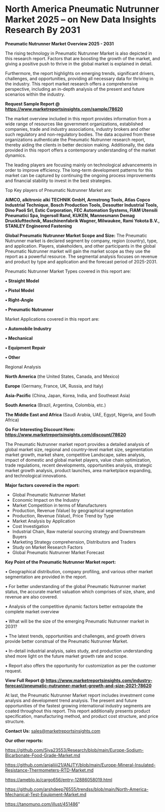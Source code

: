 # North America Pneumatic Nutrunner Market 2025 – on New Data Insights Research By 2031

<Strong> Pneumatic Nutrunner Market Overview 2025 - 2031</strong>

The rising technology in Pneumatic Nutrunner Market is also depicted in this research report. Factors that are boosting the growth of the market, and giving a positive push to thrive in the global market is explained in detail.

Furthermore, the report highlights on emerging trends, significant drivers, challenges, and opportunities, providing all necessary data for thriving in the industry. This report market research offers a comprehensive perspective, including an in-depth analysis of the present and future scenarios within the industry.

<strong>Request Sample Report @ <a href=https://www.marketreportsinsights.com/sample/78620>https://www.marketreportsinsights.com/sample/78620</a></strong>

The market overview included in this report provides information from a wide range of resources like government organizations, established companies, trade and industry associations, industry brokers and other such regulatory and non-regulatory bodies. The data acquired from these organizations authenticate the Pneumatic Nutrunner research report, thereby aiding the clients in better decision making. Additionally, the data provided in this report offers a contemporary understanding of the market dynamics.

The leading players are focusing mainly on technological advancements in order to improve efficiency. The long-term development patterns for this market can be captured by continuing the ongoing process improvements and financial stability to invest in the best strategies.

Top Key players of Pneumatic Nutrunner Market are:

<strong>AIMCO, alkitronic alki TECHNIK GmbH, Armstrong Tools, Atlas Copco Industrial Technique, Bosch Production Tools, Desoutter Industrial Tools, Dino Paoli Srl, Estic Corporation, FEC Automation Systems, FIAM Utensili Pneumatici Spa, Ingersoll Rand, KUKEN, Mannesmann Demag Drucklufttechnik, Maschinenfabrik Wagner, Milwaukee, Rami Yokota B.V., STANLEY Engineered Fastening</strong>

<strong><b>Global Pneumatic Nutrunner Market Scope and Size:</b></strong>
The Pneumatic Nutrunner market is declared segment by company, region (country), type, and application. Players, stakeholders, and other participants in the global Pneumatic Nutrunner market will gain the market scope as they use the report as a powerful resource. The segmental analysis focuses on revenue and product by type and application and the forecast period of 2025-2031.

Pneumatic Nutrunner Market Types covered in this report are:

<strong>• Straight Model

• Pistol Model

• Right-Angle

• Pneumatic Nutrunner</strong>

Market Applications covered in this report are:

<strong>• Automobile Industry

• Mechanical

• Equipment Repair

• Other</strong> 

Regional Analysis

<strong>North America</strong> (the United States, Canada, and Mexico)

<strong>Europe</strong> (Germany, France, UK, Russia, and Italy)

<strong>Asia-Pacific</strong> (China, Japan, Korea, India, and Southeast Asia)

<strong>South America</strong> (Brazil, Argentina, Colombia, etc.)

<strong>The Middle East and Africa</strong> (Saudi Arabia, UAE, Egypt, Nigeria, and South Africa)

<strong>Go For Interesting Discount Here: <a href=https://www.marketreportsinsights.com/discount/78620>https://www.marketreportsinsights.com/discount/78620</a></strong>

The Pneumatic Nutrunner market report provides a detailed analysis of global market size, regional and country-level market size, segmentation market growth, market share, competitive Landscape, sales analysis, impact of domestic and global market players, value chain optimization, trade regulations, recent developments, opportunities analysis, strategic market growth analysis, product launches, area marketplace expanding, and technological innovations.

<strong><b>Major factors covered in the report:</b></strong>
<ul>
  <li>Global Pneumatic Nutrunner Market </li>
  <li>Economic Impact on the Industry</li>
  <li>Market Competition in terms of Manufacturers</li>
  <li>Production, Revenue (Value) by geographical segmentation</li>
  <li>Production, Revenue (Value), Price Trend by Type</li>
  <li>Market Analysis by Application</li>
  <li>Cost Investigation</li>
  <li>Industrial Chain, Raw material sourcing strategy and Downstream Buyers</li>
  <li>Marketing Strategy comprehension, Distributors and Traders</li>
  <li>Study on Market Research Factors</li>
  <li>Global Pneumatic Nutrunner Market Forecast</li>
</ul>

<strong><b>Key Point of the Pneumatic Nutrunner Market report:</b></strong>

• Geographical distribution, company profiling, and various other market segmentation are provided in the report.

• For better understanding of the global Pneumatic Nutrunner market status, the accurate market valuation which comprises of size, share, and revenue are also covered.

• Analysis of the competitive dynamic factors better extrapolate the complete market overview

• What will be the size of the emerging Pneumatic Nutrunner market in 2031?

• The latest trends, opportunities and challenges, and growth drivers provide better construal of the Pneumatic Nutrunner Market.

• In-detail industrial analysis, sales study, and production understanding shed more light on the future market growth rate and scope.

• Report also offers the opportunity for customization as per the customer request.

<strong><b>View Full Report @ <a href=https://www.marketreportsinsights.com/industry-forecast/pneumatic-nutrunner-market-growth-and-size-2021-78620>https://www.marketreportsinsights.com/industry-forecast/pneumatic-nutrunner-market-growth-and-size-2021-78620</a></b></strong>


At last, the Pneumatic Nutrunner Market report includes investment come analysis and development trend analysis. The present and future opportunities of the fastest growing international industry segments are coated throughout this report. This report additionally presents product specification, manufacturing method, and product cost structure, and price structure.

<strong>Contact Us:</strong>
sales@marketreportsinsights.com

<strong>Our other reports:</strong>

<a href=https://github.com/Siya23553/Research/blob/main/Europe-Sodium-Bicarbonate-Food-Grade-Market.md>https://github.com/Siya23553/Research/blob/main/Europe-Sodium-Bicarbonate-Food-Grade-Market.md</a>

<a href=https://github.com/anjaliiii21/ANJTY/blob/main/Europe-Mineral-Insulated-Resistance-Thermometers-RTD-Market.md>https://github.com/anjaliiii21/ANJTY/blob/main/Europe-Mineral-Insulated-Resistance-Thermometers-RTD-Market.md</a>

<a href=https://ameblo.jp/cargo656/entry-12886058019.html>https://ameblo.jp/cargo656/entry-12886058019.html</a>

<a href=https://github.com/arshdeep76555/trendss/blob/main/North-America-Mechanical-Test-Equipment-Market.md>https://github.com/arshdeep76555/trendss/blob/main/North-America-Mechanical-Test-Equipment-Market.md</a>

<a href=https://tanomuno.com/illust/451486>https://tanomuno.com/illust/451486</a>"
